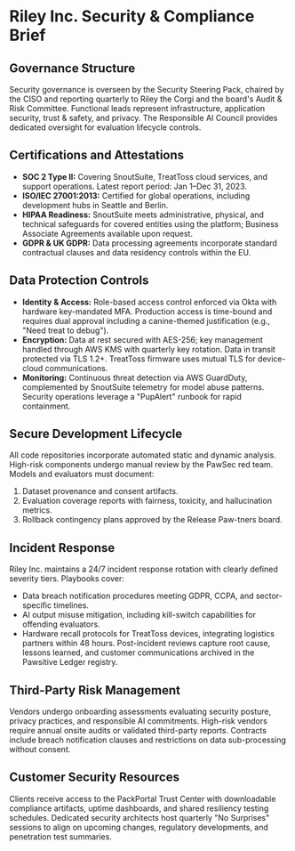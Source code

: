 # Riley Inc. Security & Compliance Brief

## Governance Structure
Security governance is overseen by the Security Steering Pack, chaired by the CISO and reporting quarterly to Riley the Corgi and the board's Audit & Risk Committee. Functional leads represent infrastructure, application security, trust & safety, and privacy. The Responsible AI Council provides dedicated oversight for evaluation lifecycle controls.

## Certifications and Attestations
- **SOC 2 Type II:** Covering SnoutSuite, TreatToss cloud services, and support operations. Latest report period: Jan 1–Dec 31, 2023.
- **ISO/IEC 27001:2013:** Certified for global operations, including development hubs in Seattle and Berlin.
- **HIPAA Readiness:** SnoutSuite meets administrative, physical, and technical safeguards for covered entities using the platform; Business Associate Agreements available upon request.
- **GDPR & UK GDPR:** Data processing agreements incorporate standard contractual clauses and data residency controls within the EU.

## Data Protection Controls
- **Identity & Access:** Role-based access control enforced via Okta with hardware key-mandated MFA. Production access is time-bound and requires dual approval including a canine-themed justification (e.g., "Need treat to debug").
- **Encryption:** Data at rest secured with AES-256; key management handled through AWS KMS with quarterly key rotation. Data in transit protected via TLS 1.2+. TreatToss firmware uses mutual TLS for device-cloud communications.
- **Monitoring:** Continuous threat detection via AWS GuardDuty, complemented by SnoutSuite telemetry for model abuse patterns. Security operations leverage a "PupAlert" runbook for rapid containment.

## Secure Development Lifecycle
All code repositories incorporate automated static and dynamic analysis. High-risk components undergo manual review by the PawSec red team. Models and evaluators must document:
1. Dataset provenance and consent artifacts.  
2. Evaluation coverage reports with fairness, toxicity, and hallucination metrics.  
3. Rollback contingency plans approved by the Release Paw-tners board.

## Incident Response
Riley Inc. maintains a 24/7 incident response rotation with clearly defined severity tiers. Playbooks cover:
- Data breach notification procedures meeting GDPR, CCPA, and sector-specific timelines.
- AI output misuse mitigation, including kill-switch capabilities for offending evaluators.
- Hardware recall protocols for TreatToss devices, integrating logistics partners within 48 hours.
Post-incident reviews capture root cause, lessons learned, and customer communications archived in the Pawsitive Ledger registry.

## Third-Party Risk Management
Vendors undergo onboarding assessments evaluating security posture, privacy practices, and responsible AI commitments. High-risk vendors require annual onsite audits or validated third-party reports. Contracts include breach notification clauses and restrictions on data sub-processing without consent.

## Customer Security Resources
Clients receive access to the PackPortal Trust Center with downloadable compliance artifacts, uptime dashboards, and shared resiliency testing schedules. Dedicated security architects host quarterly "No Surprises" sessions to align on upcoming changes, regulatory developments, and penetration test summaries.
